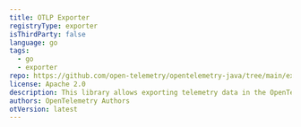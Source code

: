 ```yaml
---
title: OTLP Exporter
registryType: exporter
isThirdParty: false
language: go
tags:
  - go
  - exporter
repo: https://github.com/open-telemetry/opentelemetry-java/tree/main/exporters/otlp
license: Apache 2.0
description: This library allows exporting telemetry data in the OpenTelemetry Protocol (OTLP) format to the OpenTelemetry Collector and OTLP-compliant backends/receivers.
authors: OpenTelemetry Authors
otVersion: latest
---
```

